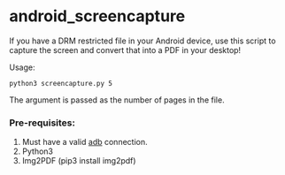 # android_screencapture
If you have a DRM restricted file in your Android device, use this script to capture the screen and convert that into a PDF in your desktop!

Usage:
```
python3 screencapture.py 5
```
The argument is passed as the number of pages in the file.

### Pre-requisites:
1. Must have a valid [adb](https://developer.android.com/studio/command-line/adb.html) connection.
2. Python3
3. Img2PDF (pip3 install img2pdf)
